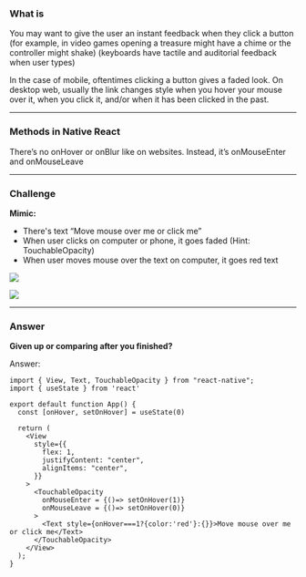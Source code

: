 ### What is

You may want to give the user an instant feedback when they click a button (for example, in video games opening a treasure might have a chime or the controller might shake) (keyboards have tactile and auditorial feedback when user types)

In the case of mobile, oftentimes clicking a button gives a faded look. On desktop web, usually the link changes style when you hover your mouse over it, when you click it, and/or when it has been clicked in the past.

----
### Methods in Native React

There’s no onHover or onBlur like on websites. Instead, it’s onMouseEnter and onMouseLeave

---
### Challenge

**Mimic:**
- There's text “Move mouse over me or click me”
- When user clicks on computer or phone, it goes faded (Hint: TouchableOpacity)
- When user moves mouse over the text on computer, it goes red text

  
![](c1QyyRc.png)


![](qMdwYFn.png)

---

### Answer

**Given up or comparing after you finished?** 

Answer:
```
import { View, Text, TouchableOpacity } from "react-native";  
import { useState } from 'react'  
  
export default function App() {  
  const [onHover, setOnHover] = useState(0)  
  
  return (  
    <View  
      style={{  
        flex: 1,  
        justifyContent: "center",  
        alignItems: "center",  
      }}  
    >  
      <TouchableOpacity  
        onMouseEnter = {()=> setOnHover(1)}  
        onMouseLeave = {()=> setOnHover(0)}  
      >  
        <Text style={onHover===1?{color:'red'}:{}}>Move mouse over me or click me</Text>  
      </TouchableOpacity>  
    </View>  
  );  
}
```